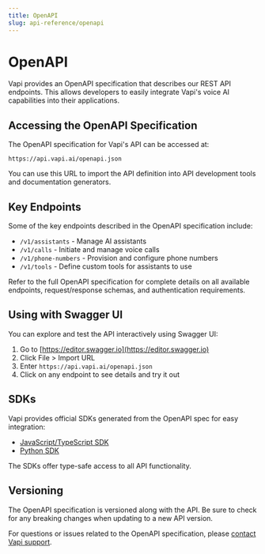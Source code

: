 ```yaml
---
title: OpenAPI
slug: api-reference/openapi
---
```


# OpenAPI

Vapi provides an OpenAPI specification that describes our REST API endpoints. This allows developers to easily integrate Vapi's voice AI capabilities into their applications.

## Accessing the OpenAPI Specification

The OpenAPI specification for Vapi's API can be accessed at:

```
https://api.vapi.ai/openapi.json
```

You can use this URL to import the API definition into API development tools and documentation generators.

## Key Endpoints

Some of the key endpoints described in the OpenAPI specification include:

- `/v1/assistants` - Manage AI assistants
- `/v1/calls` - Initiate and manage voice calls  
- `/v1/phone-numbers` - Provision and configure phone numbers
- `/v1/tools` - Define custom tools for assistants to use

Refer to the full OpenAPI specification for complete details on all available endpoints, request/response schemas, and authentication requirements.

## Using with Swagger UI

You can explore and test the API interactively using Swagger UI:

1. Go to [https://editor.swagger.io](https://editor.swagger.io)
2. Click File > Import URL
3. Enter `https://api.vapi.ai/openapi.json`
4. Click on any endpoint to see details and try it out

## SDKs

Vapi provides official SDKs generated from the OpenAPI spec for easy integration:

- [JavaScript/TypeScript SDK](https://www.npmjs.com/package/@vapi-ai/web)
- [Python SDK](https://pypi.org/project/vapi-ai/)

The SDKs offer type-safe access to all API functionality.

## Versioning 

The OpenAPI specification is versioned along with the API. Be sure to check for any breaking changes when updating to a new API version.

For questions or issues related to the OpenAPI specification, please [contact Vapi support](/support).